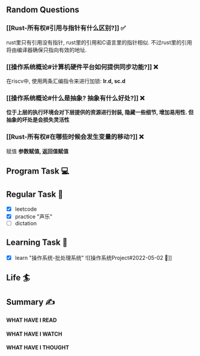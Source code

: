 ## Random Questions
### [[Rust-所有权#引用与指针有什么区别?]] ✅
rust里只有引用没有指针, rust里的引用和C语言里的指针相似. 不过rust里的引用将由编译器确保只指向有效的地址.

### [[操作系统概论#计算机硬件平台如何提供同步功能?]] ❌
在riscv中, 使用两条汇编指令来进行加锁: **lr.d, sc.d**

### [[操作系统概论#什么是抽象? 抽象有什么好处?]] ❌
**位于上层的执行环境会对下层提供的资源进行封装, 隐藏一些细节, 增加易用性.
但抽象的坏处是会损失灵活性**

### [[Rust-所有权#在哪些时候会发生变量的移动?]] ❌
赋值
**参数赋值, 返回值赋值**



## Program Task  💻

## Regular Task  🤡
- [x] leetcode
- [x] practice "声乐"
- [ ] dictation

## Learning Task 🎯
- [x] learn "操作系统-批处理系统"
	![[操作系统Project#2022-05-02 📅]]

## Life 🏄

## Summary ✍
####  WHAT HAVE I READ

#### WHAT HAVE I WATCH

#### WHAT HAVE I THOUGHT

